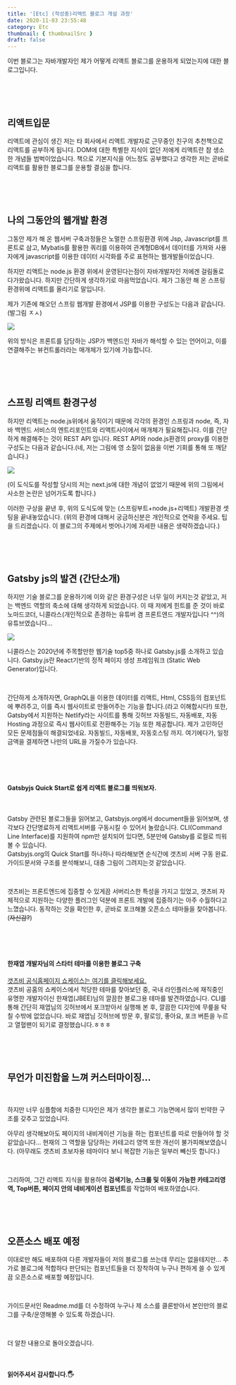 ```yaml
---
title: '[Etc] (작성중)리액트 블로그 개설 과정'
date: 2020-11-03 23:55:48
category: Etc
thumbnail: { thumbnailSrc }
draft: false
---
```


이번 블로그는 자바개발자인 제가 어떻게 리액트 블로그를 운용하게 되었는지에 대한 블로그입니다.

<br><br><br>

## 리액트입문

리액트에 관심이 생긴 저는 타 회사에서 리액트 개발자로 근무중인 친구의 추천책으로 리액트를 공부하게 됩니다.
DOM에 대한 특별한 지식이 없던 저에게 리액트란 참 생소한 개념들 범벅이었습니다.
책으로 기본지식을 어느정도 공부했다고 생각한 저는 곧바로 리액트를 활용한 블로그를 운용할 결심을 합니다.

<br><br><br>

## 나의 그동안의 웹개발 환경

그동안 제가 해 온 웹서버 구축과정들은 노멀한 스프링환경 위에 Jsp, Javascript를 프론트로 삼고,
Mybatis를 활용한 쿼리를 이용하여 관계형DB에서 데이터를 가져와 사용자에게 javascript를 이용한 데이터 시각화를 주로 표현하는 웹개발들이었습니다.

하지만 리액트는 node.js 환경 위에서 운영된다는점이 자바개발자인 저에겐 걸림돌로 다가왔습니다.
하지만 간단하게 생각하기로 마음먹었습니다. 제가 그동안 해 온 스프링 환경위에 리액트를 올리기로 말입니다.

제가 기존에 해오던 스프링 웹개발 환경에서 JSP를 이용한 구성도는 다음과 같습니다. (발그림 ㅈㅅ)

![](/images/Spring_jsp_env.png)

위의 방식은 프론트를 담당하는 JSP가 백엔드인 자바가 해석할 수 있는 언어이고, 이를 연결해주는 뷰컨트롤러라는 매개체가 있기에 가능합니다.

<br><br><br>

## 스프링 리액트 환경구성

하지만 리액트는 node.js위에서 움직이기 때문에 각각의 환경인 스프링과 node, 즉, 자바 백엔드 서비스의 엔트리포인트와 리액트사이에서 매개체가 필요해집니다.
이를 간단하게 해결해주는 것이 REST API 입니다. REST API와 node.js환경의 proxy를 이용한 구성도는 다음과 같습니다.(네, 저는 그림에 영 소질이 없음을 이번 기회를 통해 또 깨닫습니다.)

![](/images/spring_node_react_env.png)

(이 도식도를 작성할 당시의 저는 next.js에 대한 개념이 없었기 때문에 위의 그림에서 사소한 논란은 넘어가도록 합니다.)

이러한 구상을 끝낸 후, 위의 도식도에 맞는 (스프링부트+node.js+리액트) 개발환경 셋팅을 끝내놓았습니다.
(위의 환경에 대해서 궁금하신분은 개인적으로 연락을 주세요. 팁을 드리겠습니다. 이 블로그의 주제에서 벗어나기에 자세한 내용은 생략하겠습니다.)

<br><br><br>

## Gatsby js의 발견 (간단소개)

하지만 기술 블로그를 운용하기에 이와 같은 환경구성은 너무 일이 커지는것 같았고, 저는 백엔드 역할의 축소에 대해 생각하게 되었습니다.
이 때 저에게 힌트를 준 것이 바로 노마드코더, 니콜라스(개인적으로 존경하는 유튜버 겸 프론트엔드 개발자입니다 ^^)의 유튜브였습니다...

![](/images/nicolas_youtube1.png)

니콜라스는 2020년에 주목할만한 웹기술 top5중 하나로 Gatsby.js를 소개하고 있습니다.
Gatsby.js란 React기반의 정적 페이지 생성 프레임워크 (Static Web Generator)입니다.

<br>

간단하게 소개하자면, GraphQL을 이용한 데이터를 리액트, Html, CSS등의 컴포넌트에 뿌려주고, 이를 즉시 웹사이트로 만들어주는 기능을 합니다.(라고 이해합시다!)
또한, Gatsby에서 지원하는 Netlify라는 사이트를 통해 깃허브 자동빌드, 자동배포, 자동 Hosting 과정으로 즉시 웹사이트로 전환해주는 기능 또한 제공합니다.
제가 고민하던 모든 문제점들이 해결되었네요. 자동빌드, 자동배포, 자동호스팅 까지. 여기에다가, 일정금액을 결제하면 나만의 URL을 가질수가 있습니다.

<br><br><br>

#### Gatsbyjs Quick Start로 쉽게 리액트 블로그를 띄워보자.

<br>

Gatsby 관련된 블로그들을 읽어보고, Gatsbyjs.org에서 document들을 읽어보며, 생각보다 간단명료하게 리액트서버를 구동시킬 수 있어서 놀랐습니다.
CLI(Command Line Interface)를 지원하여 npm만 설치되어 있다면, 5분만에 Gatsby를 로컬로 띄워볼 수 있습니다.<br>
Gatsbyjs.org의 Quick Start를 하나하나 따라해보면 순식간에 갯츠비 서버 구동 완료.
가이드문서와 구조를 분석해보니, 대충 그림이 그려지는것 같았습니다.

<br>

갯츠비는 프론트엔드에 집중할 수 있게끔 서버리스한 특성을 가지고 있었고,
갯츠비 자체적으로 지원하는 다양한 플러그인 덕분에 프론트 개발에 집중하기는 아주 수월하다고 느꼈습니다.
동작하는 것을 확인한 후, 곧바로 포크해볼 오픈소스 테마들을 찾아봅니다.(~~자신감?~~)

<br><br><br>

#### 한재엽 개발자님의 스타터 테마를 이용한 블로그 구축

[갯츠비 공식홈페이지 쇼케이스는 여기를 클릭해보세요.](https://www.gatsbyjs.com/showcase/)<br>
갯츠비 공홈의 쇼케이스에서 적당한 테마를 찾아보던 중, 국내 라인플러스에 재직중인 유명한 개발자이신 한재엽(JBEE)님의 깔끔한 블로그용 테마를 발견하였습니다.
CLI를 통해 간단히 재엽님의 깃허브에서 포크받아서 실행해 본 후, 깔끔한 디자인에 무릎을 탁 칠 수밖에 없었습니다.
바로 재엽님 깃허브에 방문 후, 팔로잉, 좋아요, 포크 버튼을 누르고 열혈팬이 되기로 결정했습니다.ㅎㅎㅎ

<br><br><br>

## 무언가 미진함을 느껴 커스터마이징...

<br>

하지만 너무 심플함에 치중한 디자인은 제가 생각한 블로그 기능면에서 많이 빈약한 구조를 갖추고 있었습니다.

아무리 생각해보아도 페이지의 내비게이션 기능을 하는 컴포넌트를 따로 만들어야 할 것 같았습니다...
현재의 그 역할을 담당하는 카테고리 영역 또한 개선이 불가피해보였습니다.
(아무래도 갯츠비 초보자용 테마이다 보니 복잡한 기능은 일부러 빼신듯 합니다.)

<br>

그리하여, 그간 리액트 지식을 활용하여 **검색기능, 스크롤 및 이동이 가능한 카테고리영역, Top버튼, 페이지 안의 네비게이션 컴포넌트**를 작업하여 배포하였습니다.

<br><br><br>

## 오픈소스 배포 예정

이대로만 해도 배포하여 다른 개발자들이 저의 블로그를 쓰는데 무리는 없을테지만...
추가로 블로그에 적합하다 판단되는 컴포넌트들을 더 장착하여 누구나 편하게 쓸 수 있게끔 오픈소스로 배포할 예정입니다.

<br>

가이드문서인 Readme.md를 더 수정하여 누구나 제 소스를 클론받아서 본인만의 블로그를 구축/운영해볼 수 있도록 하겠습니다.

<br>

더 알찬 내용으로 돌아오겠습니다.

<br>

#### 읽어주셔서 감사합니다.🖐
